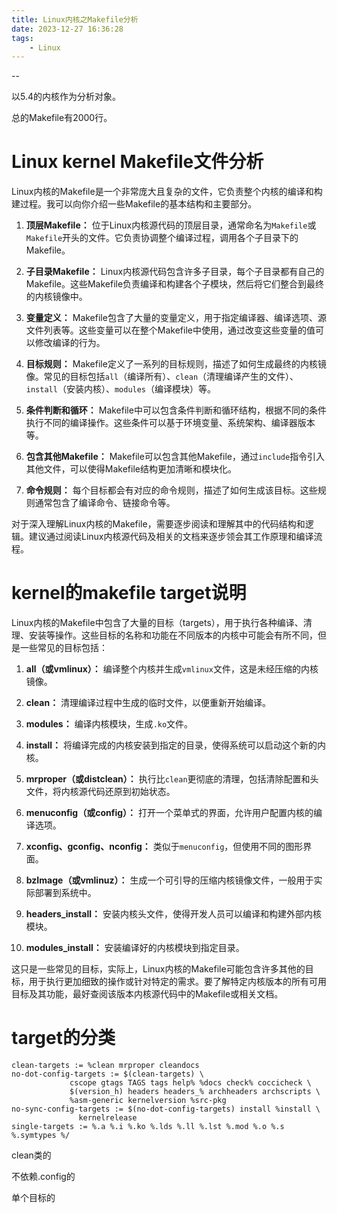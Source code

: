 ```yaml
---
title: Linux内核之Makefile分析
date: 2023-12-27 16:36:28
tags:
	- Linux
---
```


--

以5.4的内核作为分析对象。

总的Makefile有2000行。

# Linux kernel Makefile文件分析

Linux内核的Makefile是一个非常庞大且复杂的文件，它负责整个内核的编译和构建过程。我可以向你介绍一些Makefile的基本结构和主要部分。

1. **顶层Makefile：** 位于Linux内核源代码的顶层目录，通常命名为`Makefile`或`Makefile`开头的文件。它负责协调整个编译过程，调用各个子目录下的Makefile。

2. **子目录Makefile：** Linux内核源代码包含许多子目录，每个子目录都有自己的Makefile。这些Makefile负责编译和构建各个子模块，然后将它们整合到最终的内核镜像中。

3. **变量定义：** Makefile包含了大量的变量定义，用于指定编译器、编译选项、源文件列表等。这些变量可以在整个Makefile中使用，通过改变这些变量的值可以修改编译的行为。

4. **目标规则：** Makefile定义了一系列的目标规则，描述了如何生成最终的内核镜像。常见的目标包括`all`（编译所有）、`clean`（清理编译产生的文件）、`install`（安装内核）、`modules`（编译模块）等。

5. **条件判断和循环：** Makefile中可以包含条件判断和循环结构，根据不同的条件执行不同的编译操作。这些条件可以基于环境变量、系统架构、编译器版本等。

6. **包含其他Makefile：** Makefile可以包含其他Makefile，通过`include`指令引入其他文件，可以使得Makefile结构更加清晰和模块化。

7. **命令规则：** 每个目标都会有对应的命令规则，描述了如何生成该目标。这些规则通常包含了编译命令、链接命令等。

对于深入理解Linux内核的Makefile，需要逐步阅读和理解其中的代码结构和逻辑。建议通过阅读Linux内核源代码及相关的文档来逐步领会其工作原理和编译流程。

# kernel的makefile target说明

Linux内核的Makefile中包含了大量的目标（targets），用于执行各种编译、清理、安装等操作。这些目标的名称和功能在不同版本的内核中可能会有所不同，但是一些常见的目标包括：

1. **all（或vmlinux）：** 编译整个内核并生成`vmlinux`文件，这是未经压缩的内核镜像。

2. **clean：** 清理编译过程中生成的临时文件，以便重新开始编译。

3. **modules：** 编译内核模块，生成`.ko`文件。

4. **install：** 将编译完成的内核安装到指定的目录，使得系统可以启动这个新的内核。

5. **mrproper（或distclean）：** 执行比`clean`更彻底的清理，包括清除配置和头文件，将内核源代码还原到初始状态。

6. **menuconfig（或config）：** 打开一个菜单式的界面，允许用户配置内核的编译选项。

7. **xconfig、gconfig、nconfig：** 类似于`menuconfig`，但使用不同的图形界面。

8. **bzImage（或vmlinuz）：** 生成一个可引导的压缩内核镜像文件，一般用于实际部署到系统中。

9. **headers_install：** 安装内核头文件，使得开发人员可以编译和构建外部内核模块。

10. **modules_install：** 安装编译好的内核模块到指定目录。

这只是一些常见的目标，实际上，Linux内核的Makefile可能包含许多其他的目标，用于执行更加细致的操作或针对特定的需求。要了解特定内核版本的所有可用目标及其功能，最好查阅该版本内核源代码中的Makefile或相关文档。

# target的分类

```
clean-targets := %clean mrproper cleandocs
no-dot-config-targets := $(clean-targets) \
			 cscope gtags TAGS tags help% %docs check% coccicheck \
			 $(version_h) headers headers_% archheaders archscripts \
			 %asm-generic kernelversion %src-pkg
no-sync-config-targets := $(no-dot-config-targets) install %install \
			   kernelrelease
single-targets := %.a %.i %.ko %.lds %.ll %.lst %.mod %.o %.s %.symtypes %/
```

clean类的

不依赖.config的

单个目标的

